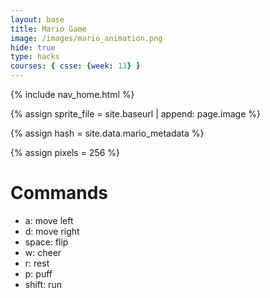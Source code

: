 ```yaml
---
layout: base
title: Mario Game
image: /images/mario_animation.png
hide: true
type: hacks
courses: { csse: {week: 13} }
---
```

<!-- Liquid:  statements -->

<!-- Include submenu from _includes to top of pages -->
{% include nav_home.html %}
<!--- Concatenation of site URL to frontmatter image  --->
{% assign sprite_file = site.baseurl | append: page.image %}
<!--- Has is a list variable containing mario metadata for sprite --->
{% assign hash = site.data.mario_metadata %}  
<!--- Size width/height of Sprit images --->
{% assign pixels = 256 %} 

<!--- HTML for page contains <p> tag named "Mario" and class properties for a "sprite"  -->

<p id="mario" class="sprite"></p>
  
<!--- Embedded Cascading Style Sheet (CSS) rules, 
        define how HTML elements look 
--->
<style>

  /*CSS style rules for the id and class of the sprite...
  */
  .sprite {
    height: {{pixels}}px;
    width: {{pixels}}px;
    background-image: url('{{sprite_file}}');
    background-repeat: no-repeat;
  }

  /*background position of sprite element
  */
  #mario {
    background-position: calc({{animations[0].col}} * {{pixels}} * -1px) calc({{animations[0].row}} * {{pixels}}* -1px);
  }
</style>

<!--- Embedded executable code--->
<script>
  ////////// convert YML hash to javascript key:value objects /////////

  var mario_metadata = {}; //key, value object
  {% for key in hash %}  
  
  var key = "{{key | first}}"  //key
  var values = {} //values object
  values["row"] = {{key.row}}
  values["col"] = {{key.col}}
  values["frames"] = {{key.frames}}
  mario_metadata[key] = values; //key with values added

  {% endfor %}

  ////////// game object for player /////////

  class Mario {
    constructor(meta_data) {
      this.tID = null;  //capture setInterval() task ID
      this.positionX = 0;  // current position of sprite in X direction
      this.currentSpeed = 0;
      this.marioElement = document.getElementById("mario"); //HTML element of sprite
      this.pixels = {{pixels}}; //pixel offset of images in the sprite, set by liquid constant
      this.interval = 100; //animation time interval
      this.obj = meta_data;
      this.marioElement.style.position = "absolute";
    }

    animate(obj, speed) {
      let frame = 0;
      const row = obj.row * this.pixels;
      this.currentSpeed = speed;

      this.tID = setInterval(() => {
        const col = (frame + obj.col) * this.pixels;
        this.marioElement.style.backgroundPosition = `-${col}px -${row}px`;
        this.marioElement.style.left = `${this.positionX}px`;

        this.positionX += speed;
        frame = (frame + 1) % obj.frames;

        const viewportWidth = window.innerWidth;
        if (this.positionX > viewportWidth - this.pixels) {
          document.documentElement.scrollLeft = this.positionX - viewportWidth + this.pixels;
        }
      }, this.interval);
    }

    startWalking() {
      this.stopAnimate();
      this.animate(this.obj["Walk"], 3);
    }

    startWalkingL() {
      this.stopAnimate();
      this.animate(this.obj["WalkL"], -3);
    }

    startRunning() {
      this.stopAnimate();
      this.animate(this.obj["Run1"], 6);
    }

    startRunningL(){
        this.stopAnimate();
        this.animate(this.obj["Run1L"], -6)
    }

    startPuffing() {
      this.stopAnimate();
      this.animate(this.obj["Puff"], 0);
    }

    startPuffingL() {
      this.stopAnimate();
      this.animate(this.obj["PuffL"], 0);
    }

    startCheering() {
      this.stopAnimate();
      this.animate(this.obj["Cheer"], 0);
    }

    startCheeringL() {
      this.stopAnimate();
      this.animate(this.obj["CheerL"], 0);
    }

    startFlipping() {
      this.stopAnimate();
      this.animate(this.obj["Flip"], 0);
    }
    startFlippingL() {
      this.stopAnimate();
      this.animate(this.obj["FlipL"], 0);
    }
    startResting() {
      this.stopAnimate();
      this.animate(this.obj["Rest"], 0);
    }

    startRestingL() {
      this.stopAnimate();
      this.animate(this.obj["RestL"], 0);
    }

    stopAnimate() {
      clearInterval(this.tID);
    }
  }

  const mario = new Mario(mario_metadata);
  
  let dKeyPressed = false;
  let aKeyPressed = false;


  ////////// event control /////////

  window.addEventListener("keydown", (event) => {
    if (event.key === "d") {
      event.preventDefault();
        if (!dKeyPressed) {
        aKeyPressed = false;
        dKeyPressed = true;
        mario.startWalking();
        } 
    } else if (event.key === "a") {
      event.preventDefault();
      if (!aKeyPressed) {
        dKeyPressed = false;
        aKeyPressed = true;
        mario.startWalkingL();
    }
    } else if (event.key === "Shift" && dKeyPressed) {
      dKeyPressed = false;
      event.preventDefault();
      mario.startRunning();
    } else if (event.key === "Shift" && aKeyPressed) {
      aKeyPressed = false;
      event.preventDefault();
      mario.startRunningL(); 
    } else if (event.key === "w" && dKeyPressed) {
      dKeyPressed = false;
      event.preventDefault();
      mario.startCheering();
    } else if (event.key === "w" && aKeyPressed) {
      aKeyPressed = false;
      event.preventDefault();
      mario.startCheeringL();
    } else if (event.key === " " && dKeyPressed) {
      dKeyPressed = false;
      event.preventDefault();
      mario.startFlipping();
    } else if (event.key === " " && aKeyPressed) {
      aKeyPressed = false;
      event.preventDefault();
      mario.startFlippingL();
    } else if (event.key === "r" && dKeyPressed) {
      dKeyPressed = false;
      event.preventDefault();
      mario.startResting();
    } else if (event.key === "r" && aKeyPressed) {
      aKeyPressed = false;
      event.preventDefault();
      mario.startRestingL();
    } else if (event.key === "p" && dKeyPressed) {
      dKeyPressed = false;
      event.preventDefault();
      mario.startPuffing();
    } else if (event.key === "p" && aKeyPressed) {
      aKeyPressed = false; 
      event.preventDefault();
      mario.startPuffingL();
    }
});

window.addEventListener("keyup", (event) => {
    if (event.key === "d") {
        dKeyPressed = false;
        mario.startResting();
    }
});

window.addEventListener("keyup", (event) => {
    if (event.key === "a") {
        aKeyPressed = false;
        mario.startRestingL();
    }
});

    

  //touch events that enable animations
  window.addEventListener("touchstart", (event) => {
    event.preventDefault(); // prevent default browser action
    if (event.touches[0].clientX > window.innerWidth / 2) {
      // move right
      if (currentSpeed === 0) { // if at rest, go to walking
        mario.startWalking();
      } else if (currentSpeed === 3) { // if walking, go to running
        mario.startRunning();
      }
    } else {
      // move left
      mario.startPuffing();
    }
  });

  //stop animation on window blur
  window.addEventListener("blur", () => {
    mario.stopAnimate();
  });

  //start animation on window focus
  window.addEventListener("focus", () => {
     mario.startFlipping();
  });

  //start animation on page load or page refresh
  document.addEventListener("DOMContentLoaded", () => {
    // adjust sprite size for high pixel density devices
    const scale = window.devicePixelRatio;
    const sprite = document.querySelector(".sprite");
    sprite.style.transform = `scale(${0.2 * scale})`;
    mario.startResting();
  });

</script>

# Commands
- a: move left
- d: move right
- space: flip
- w: cheer
- r: rest
- p: puff
- shift: run